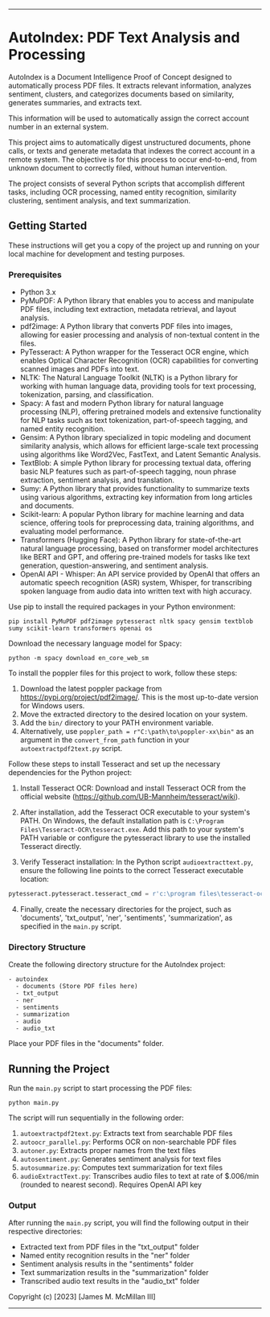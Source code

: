 ---

# AutoIndex: PDF Text Analysis and Processing

AutoIndex is a Document Intelligence Proof of Concept designed to automatically process PDF files. It extracts relevant information, analyzes sentiment, clusters, and categorizes documents based on similarity, generates summaries, and extracts text.

This information will be used to automatically assign the correct account number in an external system.

This project aims to automatically digest unstructured documents, phone calls, or texts and generate metadata that indexes the correct account in a remote system. The objective is for this process to occur end-to-end, from unknown document to correctly filed, without human intervention.

The project consists of several Python scripts that accomplish different tasks, including OCR processing, named entity recognition, similarity clustering, sentiment analysis, and text summarization.

## Getting Started

These instructions will get you a copy of the project up and running on your local machine for development and testing purposes.

### Prerequisites

- Python 3.x
- PyMuPDF: A Python library that enables you to access and manipulate PDF files, including text extraction, metadata retrieval, and layout analysis.
- pdf2image: A Python library that converts PDF files into images, allowing for easier processing and analysis of non-textual content in the files.
- PyTesseract: A Python wrapper for the Tesseract OCR engine, which enables Optical Character Recognition (OCR) capabilities for converting scanned images and PDFs into text.
- NLTK: The Natural Language Toolkit (NLTK) is a Python library for working with human language data, providing tools for text processing, tokenization, parsing, and classification.
- Spacy: A fast and modern Python library for natural language processing (NLP), offering pretrained models and extensive functionality for NLP tasks such as text tokenization, part-of-speech tagging, and named entity recognition.
- Gensim: A Python library specialized in topic modeling and document similarity analysis, which allows for efficient large-scale text processing using algorithms like Word2Vec, FastText, and Latent Semantic Analysis.
- TextBlob: A simple Python library for processing textual data, offering basic NLP features such as part-of-speech tagging, noun phrase extraction, sentiment analysis, and translation.
- Sumy: A Python library that provides functionality to summarize texts using various algorithms, extracting key information from long articles and documents.
- Scikit-learn: A popular Python library for machine learning and data science, offering tools for preprocessing data, training algorithms, and evaluating model performance.
- Transformers (Hugging Face): A Python library for state-of-the-art natural language processing, based on transformer model architectures like BERT and GPT, and offering pre-trained models for tasks like text generation, question-answering, and sentiment analysis.
- OpenAI API - Whisper: An API service provided by OpenAI that offers an automatic speech recognition (ASR) system, Whisper, for transcribing spoken language from audio data into written text with high accuracy.

Use pip to install the required packages in your Python environment:

```
pip install PyMuPDF pdf2image pytesseract nltk spacy gensim textblob sumy scikit-learn transformers openai os
```

Download the necessary language model for Spacy:

```
python -m spacy download en_core_web_sm
```

To install the poppler files for this project to work, follow these steps:

1. Download the latest poppler package from https://pypi.org/project/pdf2image/. This is the most up-to-date version for Windows users.
2. Move the extracted directory to the desired location on your system.
3. Add the `bin/` directory to your PATH environment variable. 
5. Alternatively, use `poppler_path = r"C:\path\to\poppler-xx\bin"` as an argument in the `convert_from_path` function in your `autoextractpdf2text.py` script. 

Follow these steps to install Tesseract and set up the necessary dependencies for the Python project:

1. Install Tesseract OCR: Download and install Tesseract OCR from the official website (https://github.com/UB-Mannheim/tesseract/wiki). 

2. After installation, add the Tesseract OCR executable to your system's PATH. On Windows, the default installation path is `C:\Program Files\Tesseract-OCR\tesseract.exe`. Add this path to your system's PATH variable or configure the pytesseract library to use the installed Tesseract directly.

3. Verify Tesseract installation: In the Python script `audioextracttext.py`, ensure the following line points to the correct Tesseract executable location:

```python
pytesseract.pytesseract.tesseract_cmd = r'c:\program files\tesseract-ocr\tesseract.exe'
```

4. Finally, create the necessary directories for the project, such as 'documents', 'txt_output', 'ner', 'sentiments', 'summarization', as specified in the `main.py` script.

### Directory Structure

Create the following directory structure for the AutoIndex project:

```
- autoindex
  - documents (Store PDF files here)
  - txt_output
  - ner
  - sentiments
  - summarization
  - audio
  - audio_txt
```

Place your PDF files in the "documents" folder.

## Running the Project

Run the `main.py` script to start processing the PDF files:

```
python main.py
```

The script will run sequentially in the following order:

1. `autoextractpdf2text.py`: Extracts text from searchable PDF files
2. `autoocr_parallel.py`: Performs OCR on non-searchable PDF files
3. `autoner.py`: Extracts proper names from the text files
4. `autosentiment.py`: Generates sentiment analysis for text files
5. `autosummarize.py`: Computes text summarization for text files
6. `audioExtractText.py`: Transcribes audio files to text at rate of $.006/min (rounded to nearest second). Requires OpenAI API key

### Output

After running the `main.py` script, you will find the following output in their respective directories:

- Extracted text from PDF files in the "txt_output" folder
- Named entity recognition results in the "ner" folder
- Sentiment analysis results in the "sentiments" folder
- Text summarization results in the "summarization" folder
- Transcribed audio text results in the "audio_txt" folder

Copyright (c) [2023] [James M. McMillan III]

---